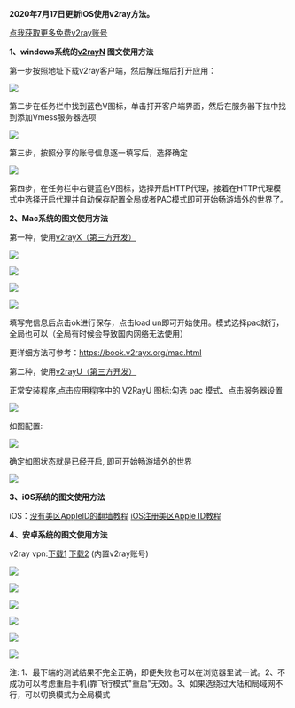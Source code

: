 **2020年7月17日更新iOS使用v2ray方法。**

[点我获取更多免费v2ray账号](https://github.com/Alvin9999/new-pac/wiki/v2ray%E5%85%8D%E8%B4%B9%E8%B4%A6%E5%8F%B7) 

**1、windows系统的[v2rayN](https://github.com/2dust/v2rayN/releases/latest) 图文使用方法**

第一步按照地址下载v2ray客户端，然后解压缩后打开应用：

![](https://cdn.jsdelivr.net/gh/Alvin9999/PAC/ss/v2ray2.png)

第二步在任务栏中找到蓝色V图标，单击打开客户端界面，然后在服务器下拉中找到添加Vmess服务器选项

![](https://cdn.jsdelivr.net/gh/Alvin9999/PAC/ss/v2ray3.png)

第三步，按照分享的账号信息逐一填写后，选择确定

![](https://cdn.jsdelivr.net/gh/Alvin9999/PAC/ss/v2ray4.png)

第四步，在任务栏中右键蓝色V图标，选择开启HTTP代理，接着在HTTP代理模式中选择开启代理并自动保存配置全局或者PAC模式即可开始畅游墙外的世界了。


**2、Mac系统的图文使用方法**

第一种，使用[v2rayX（第三方开发）](https://github.com/insisttech/v2rayX-copy/releases) 

![](https://cdn.jsdelivr.net/gh/Alvin9999/PAC/v2ray/mac1.jpg)

![](https://cdn.jsdelivr.net/gh/Alvin9999/PAC/v2ray/mac2.jpg)

![](https://cdn.jsdelivr.net/gh/Alvin9999/PAC/v2ray/mac3.jpg)

![](https://cdn.jsdelivr.net/gh/Alvin9999/PAC/v2ray/mac4.jpg)

填写完信息后点击ok进行保存，点击load un即可开始使用。模式选择pac就行，全局也可以（全局有时候会导致国内网络无法使用）

更详细方法可参考：https://book.v2rayx.org/mac.html

第二种，使用[v2rayU（第三方开发）](https://github.com/yanue/V2rayU/releases)

正常安装程序,点击应用程序中的 V2RayU 图标:勾选 pac 模式、点击服务器设置

![](https://cdn.jsdelivr.net/gh/Alvin9999/PAC/v2ray/v2rayu1.png)

如图配置:

![](https://cdn.jsdelivr.net/gh/Alvin9999/PAC/v2ray/v2rayu2.png)

确定如图状态就是已经开启, 即可开始畅游墙外的世界

![](https://cdn.jsdelivr.net/gh/Alvin9999/PAC/v2ray/v2rayu3.png)


**3、iOS系统的图文使用方法**

iOS：[没有美区AppleID的翻墙教程](https://github.com/Alvin9999/new-pac/wiki/%E8%8B%B9%E6%9E%9C%E6%89%8B%E6%9C%BA%E7%BF%BB%E5%A2%99%E8%BD%AF%E4%BB%B6) [iOS注册美区Apple ID教程](https://github.com/Alvin9999/new-pac/wiki/iOS%E6%B3%A8%E5%86%8C%E7%BE%8E%E5%8C%BAApple-ID%E6%95%99%E7%A8%8B) 

**4、安卓系统的图文使用方法**

v2ray vpn:[下载1](http://d1.bdrive.tk/v2ray.vpn-universal-release.apk) 
[下载2](http://d1.bdrive.tk/v2ray.vpn-universal-release.apk)  (内置v2ray账号)

![](https://cdn.jsdelivr.net/gh/Alvin9999/PAC/v2ray/az1.png)

![](https://cdn.jsdelivr.net/gh/Alvin9999/PAC/v2ray/az2.png)

![](https://cdn.jsdelivr.net/gh/Alvin9999/PAC/v2ray/az3.png)

![](https://cdn.jsdelivr.net/gh/Alvin9999/PAC/v2ray/az4.png)

![](https://cdn.jsdelivr.net/gh/Alvin9999/PAC/v2ray/az5.png)

![](https://cdn.jsdelivr.net/gh/Alvin9999/PAC/v2ray/az6.png)

注: 1、最下端的测试结果不完全正确，即便失败也可以在浏览器里试一试。2、不成功可以考虑重启手机(靠飞行模式"重启"无效)。3、如果选绕过大陆和局域网不行，可以切换模式为全局模式
